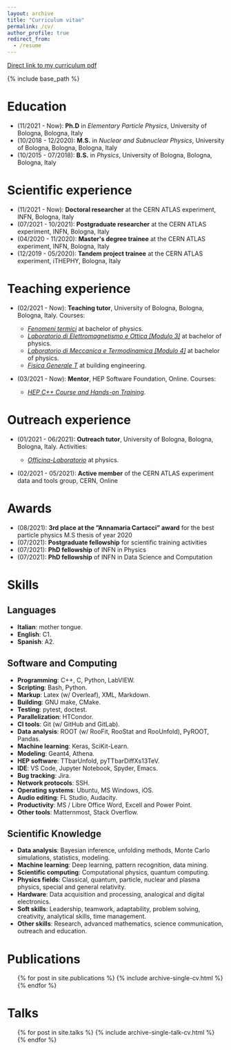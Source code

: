```yaml
---
layout: archive
title: "Curriculum vitae"
permalink: /cv/
author_profile: true
redirect_from:
  - /resume
---
```


</hr style="height:0.3px;border:none;color:gray;background-color:gray;" />

[Direct link to my curriculum pdf](http://JustWhit3.github.io/files/cv.pdf)

{% include base_path %}

Education
======

* (11/2021 - Now): **Ph.D** in *Elementary Particle Physics*, University of Bologna, Bologna, Italy
* (10/2018 - 12/2020): **M.S.** in *Nuclear and Subnuclear Physics*, University of Bologna, Bologna, Bologna, Italy
* (10/2015 - 07/2018): **B.S.** in *Physics*, University of Bologna, Bologna, Bologna, Italy

Scientific experience
======

* (11/2021 - Now): **Doctoral researcher** at the CERN ATLAS experiment, INFN, Bologna, Italy
* (07/2021 - 10/2021): **Postgraduate researcher** at the CERN ATLAS experiment, INFN, Bologna, Italy
* (04/2020 - 11/2020): **Master's degree trainee** at the CERN ATLAS experiment, INFN, Bologna, Italy
* (12/2019 - 05/2020): **Tandem project trainee** at the CERN ATLAS experiment, iTHEPHY, Bologna, Italy

Teaching experience
======

* (02/2021 - Now): **Teaching tutor**, University of Bologna, Bologna, Bologna, Italy. Courses:
  * [*Fenomeni termici*](https://www.unibo.it/it/didattica/insegnamenti/insegnamento/2021/434312) at bachelor of physics.
  * [*Laboratorio di Elettromagnetismo e Ottica [Modulo 3]*](https://www.unibo.it/it/didattica/insegnamenti/insegnamento/2021/434322) at bachelor of physics.
  * [*Laboratorio di Meccanica e Termodinamica [Modulo 4]*](https://www.unibo.it/it/didattica/insegnamenti/insegnamento/2021/434313) at bachelor of physics.
  * [*Fisica Generale T*](https://www.unibo.it/it/didattica/insegnamenti/insegnamento/2020/414325) at building engineering.

* (03/2021 - Now): **Mentor**, HEP Software Foundation, Online. Courses:
  * [*HEP C++ Course and Hands-on Training*](https://indico.cern.ch/event/1019089/).

Outreach experience
======

* (01/2021 - 06/2021): **Outreach tutor**, University of Bologna, Bologna, Bologna, Italy. Activities:
  * [*Officina-Laboratorio*](http://www.pls.unibo.it/it/fisica/attivita/a.a.-2020-2021/laboratori-per-studenti/officina-laboratorio) at physics.

* (02/2021 - 05/2021): **Active member** of the CERN ATLAS experiment data and tools group, CERN, Online

Awards
======

* (08/2021): **3rd place at the ”Annamaria Cartacci” award** for the best particle physics M.S thesis of year 2020
* (07/2021): **Postgraduate fellowship** for scientific training activities
* (07/2021): **PhD fellowship** of INFN in Physics
* (07/2021): **PhD fellowship** of INFN in Data Science and Computation

Skills
======

## Languages

* **Italian**: mother tongue.
* **English**: C1.
* **Spanish**: A2.


## Software and Computing

* **Programming**: C++, C, Python, LabVIEW.
* **Scripting**: Bash, Python.
* **Markup**: Latex (w/ Overleaf), XML, Markdown.
* **Building**: GNU make, CMake.
* **Testing**: pytest, doctest.
* **Parallelization**: HTCondor.
* **CI tools**: Git (w/ GitHub and GitLab).
* **Data analysis**: ROOT (w/ RooFit, RooStat and RooUnfold), PyROOT, Pandas.
* **Machine learning**: Keras, SciKit-Learn.
* **Modeling**: Geant4, Athena.
* **HEP software**: TTbarUnfold, pyTTbarDiffXs13TeV.
* **IDE**: VS Code, Jupyter Notebook, Spyder, Emacs.
* **Bug tracking**: Jira.
* **Network protocols**: SSH.
* **Operating systems**: Ubuntu, MS Windows, iOS.
* **Audio editing**: FL Studio, Audacity.
* **Productivity**: MS / Libre Office Word, Excell and Power Point.
* **Other tools**: Matternmost, Stack Overflow.

## Scientific Knowledge

* **Data analysis**: Bayesian inference, unfolding methods, Monte Carlo simulations, statistics, modeling.
* **Machine learning**: Deep learning, pattern recognition, data mining.
* **Scientific computing**: Computational physics, quantum computing.
* **Physics fields**: Classical, quantum, particle, nuclear and plasma physics, special and general relativity.
* **Hardware**: Data acquisition and processing, analogical and digital electronics.
* **Soft skills**: Leadership, teamwork, adaptability, problem solving, creativity, analytical skills, time
management.
* **Other skills**:  Research, advanced mathematics, science communication, outreach and education.

Publications
======

  <ul>{% for post in site.publications %}
    {% include archive-single-cv.html %}
  {% endfor %}</ul>
  
Talks
======

  <ul>{% for post in site.talks %}
    {% include archive-single-talk-cv.html %}
  {% endfor %}</ul>
